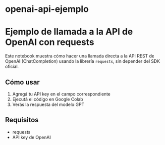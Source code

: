 # openai-api-ejemplo
# Ejemplo de llamada a la API de OpenAI con requests

Este notebook muestra cómo hacer una llamada directa a la API REST de OpenAI (ChatCompletion) usando la librería `requests`, sin depender del SDK oficial.

## Cómo usar

1. Agregá tu API key en el campo correspondiente
2. Ejecutá el código en Google Colab
3. Verás la respuesta del modelo GPT

## Requisitos

- requests
- API key de OpenAI
